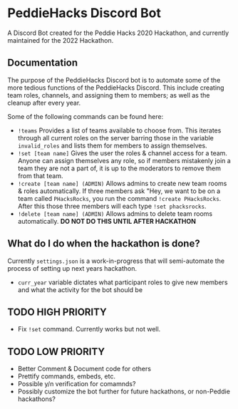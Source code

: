 # PeddieHacks Discord Bot

A Discord Bot created for the Peddie Hacks 2020 Hackathon, and currently maintained for the 2022 Hackathon.

## Documentation

The purpose of the PeddieHacks Discord bot is to automate some of the more tedious functions of the PeddieHacks Discord.
This include creating team roles, channels, and assigning them to members; as well as the cleanup after every year.

Some of the following commands can be found here:

- `!teams` Provides a list of teams available to choose from. This iterates through all current roles on the server barring those in the variable `invalid_roles` and lists them for members to assign themselves.
- `!set [team name]` Gives the user the roles & channel access for a team. Anyone can assign themselves any role, so if members mistakenly join a team they are not a part of, it is up to the moderators to remove them from that team.
- `!create [team name] (ADMIN)` Allows admins to create new team rooms & roles automatically. If three members ask "Hey, we want to be on a team called `PHacksRocks`, you run the command `!create PHacksRocks`. After this those three members will each type `!set phacksrocks`.
- `!delete [team name] (ADMIN)` Allows admins to delete team rooms automatically. **DO NOT DO THIS UNTIL AFTER HACKATHON**

## What do I do when the hackathon is done?

Currently `settings.json` is a work-in-progress that will semi-automate the process of setting up next years hackathon.

- `curr_year` variable dictates what participant roles to give new members and what the activity for the bot should be

## TODO HIGH PRIORITY

- Fix `!set` command. Currently works but not well.

## TODO LOW PRIORITY

- Better Comment & Document code for others
- Prettify commands, embeds, etc.
- Possible y/n verification for comamnds?
- Possibly customize the bot further for future hackathons, or non-Peddie hackathons?
